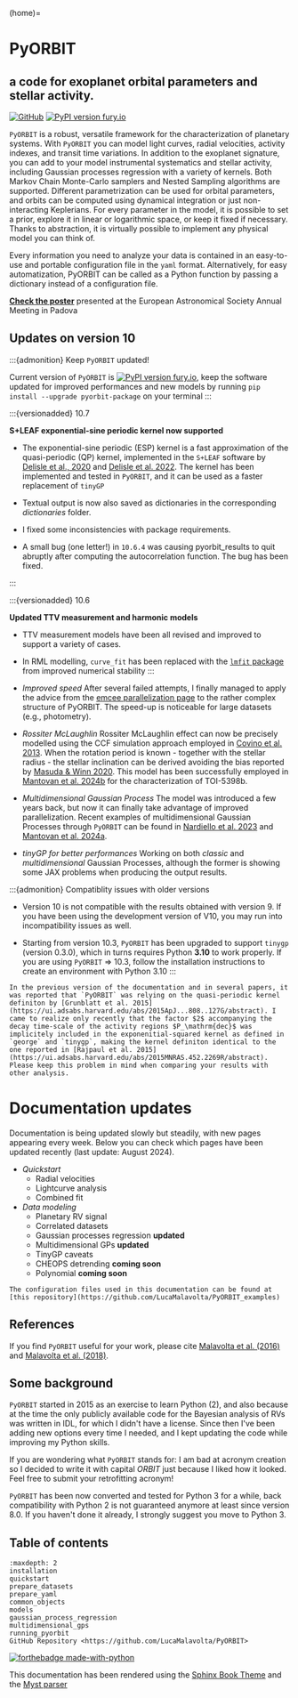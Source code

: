 (home)=

# PyORBIT
## a code for exoplanet orbital parameters and stellar activity.
<!---
## the ultimate tool for exoplanet characterization
--->

[![GitHub][github-badge]][github-link]
[![PyPI version fury.io](https://badge.fury.io/py/pyorbit-package.svg)](https://pypi.python.org/pypi/pyprbot-package/)


``PyORBIT`` is a robust, versatile framework for the characterization of planetary systems.
With ``PyORBIT`` you can model light curves, radial velocities, activity indexes, and transit time variations.
In addition to the exoplanet signature, you can add to your model instrumental systematics and stellar activity,
including Gaussian processes regression with a variety of kernels. Both Markov Chain Monte-Carlo samplers and Nested Sampling algorithms are supported.
Different parametrization can be used for orbital parameters, and orbits can be computed using dynamical integration or just non-interacting Keplerians.
For every parameter in the model, it is possible to set a prior, explore it in linear or logarithmic space,
or keep it fixed if necessary. Thanks to abstraction, it is virtually possible to implement any physical model you can think of.

Every information you need to analyze your data is contained in an easy-to-use and portable configuration file in the ``yaml`` format.
Alternatively, for easy automatization, PyORBIT can be called as a Python function by passing a dictionary instead of a configuration file.


[**Check the poster**](https://k-poster.kuoni-congress.info/eas-2024/poster/bcefa082-f961-4539-a5f8-3b13783b520c) presented at the European Astronomical Society Annual Meeting in Padova

## Updates on version 10


:::{admonition} Keep `PyORBIT` updated!

Current version of `PyORBIT` is [![PyPI version fury.io](https://badge.fury.io/py/pyorbit-package.svg)](https://pypi.python.org/pypi/pyprbot-package/), keep the software updated for improved performances and new models by running `pip install --upgrade pyorbit-package` on your terminal 
:::


:::{versionadded} 10.7

**S+LEAF exponential-sine periodic kernel now supported**

- The exponential-sine periodic (ESP) kernel is a fast approximation of the quasi-periodic (QP) kernel, implemented in the `S+LEAF` software by [Delisle et al., 2020](https://ui.adsabs.harvard.edu/abs/2020A%26A...638A..95D/abstract) and [Delisle et al. 2022](https://ui.adsabs.harvard.edu/abs/2022A%26A...659A.182D/abstract). The kernel has been implemented and tested in `PyORBIT`, and it can be used as a faster replacement of `tinyGP`

- Textual output is now also saved as dictionaries in the corresponding *dictionaries* folder.

- I fixed some inconsistencies with package requirements. 

- A small bug (one letter!) in `10.6.4` was causing pyorbit_results to quit abruptly after computing the autocorrelation function. The bug has been fixed.

:::


:::{versionadded} 10.6

**Updated TTV measurement and harmonic models**

- TTV measurement models have been all revised and improved to support a variety of cases.

- In RML modelling, `curve_fit` has been replaced with the [`lmfit` package](https://lmfit.github.io/lmfit-py/) from improved numerical stability
:::



- *Improved speed*
After several failed attempts, I finally managed to apply the advice from the [emcee parallelization page](https://emcee.readthedocs.io/en/stable/tutorials/parallel/) to the rather complex structure of PyORBIT. The speed-up is noticeable for large datasets (e.g., photometry).

- *Rossiter McLaughlin*
Rossiter McLaughlin effect can now be precisely modelled using the CCF simulation approach employed in [Covino et al. 2013](https://ui.adsabs.harvard.edu/abs/2013A%26A...554A..28C/abstract).
When the rotation period is known - together with the stellar radius - the stellar inclination can be derived avoiding the bias reported by [Masuda & Winn 2020](https://ui.adsabs.harvard.edu/abs/2020AJ....159...81M/abstract).
This model has been successfully employed in [Mantovan et al. 2024b](https://ui.adsabs.harvard.edu/abs/2024A%26A...684L..17M/abstract) for the characterization of TOI-5398b.

- *Multidimensional Gaussian Process*
The model was introduced a few years back, but now it can finally take advantage of improved parallelization.
Recent examples of multidimensional Gaussian Processes through `PyORBIT` can be found in [Nardiello et al. 2023](https://ui.adsabs.harvard.edu/abs/2022A%26A...664A.163N/abstract) and [Mantovan et al. 2024a](https://ui.adsabs.harvard.edu/abs/2024A%26A...682A.129M/abstract).

- *tinyGP for better performances*
Working on both *classic* and _multidimensional_ Gaussian Processes, although the former is showing some JAX problems when producing the output results.

:::{admonition} Compatiblity issues with older versions
- Version 10 is not compatible with the results obtained with version 9.
If you have been using the development version of V10, you may run into incompatibility issues as well.

- Starting from version 10.3, `PyORBIT` has been upgraded to support `tinygp` (version 0.3.0), which in turns requires Python **3.10** to work properly.
If you are using `PyORBIT` \=> 10.3, follow the installation instructions to create an environment with Python 3.10
:::


```{warning}
In the previous version of the documentation and in several papers, it was reported that `PyORBIT` was relying on the quasi-periodic kernel definiton by [Grunblatt et al. 2015](https://ui.adsabs.harvard.edu/abs/2015ApJ...808..127G/abstract). I came to realize only recently that the factor $2$ accompanying the decay time-scale of the activity regions $P_\mathrm{dec}$ was implicitely included in the exponenitial-squared kernel as defined in `george` and `tinygp`, making the kernel definiton identical to the one reported in [Rajpaul et al. 2015](https://ui.adsabs.harvard.edu/abs/2015MNRAS.452.2269R/abstract). Please keep this problem in mind when comparing your results with other analysis.
```

# Documentation updates

Documentation is being updated slowly but steadily, with new pages appearing every week. Below you can check which pages have been updated recently (last update: August 2024).

- *Quickstart*
  + Radial velocities
  + Lightcurve analysis
  + Combined fit
- *Data modeling*
  + Planetary RV signal
  + Correlated datasets
  + Gaussian processes regression **updated**
  + Multidimensional GPs **updated**
  + TinyGP caveats
  + CHEOPS detrending **coming soon**
  + Polynomial **coming soon**

```{tip}
The configuration files used in this documentation can be found at [this repository](https://github.com/LucaMalavolta/PyORBIT_examples)
```


## References

If you find `PyORBIT` useful for your work, please cite [Malavolta et al. (2016)](https://ui.adsabs.harvard.edu//#abs/2016A&A...588A.118M/abstract) and [Malavolta et al. (2018)](https://ui.adsabs.harvard.edu//#abs/2018AJ....155..107M/abstract).

<!---
PyORBIT has been used in the following works
--->


## Some background

``PyORBIT`` started in 2015 as an exercise to learn Python (2), and also because at
the time the only publicly available code for the Bayesian analysis of RVs was
written in IDL, for which I didn't have a license. Since then I've been adding new options every time I needed, and I kept updating the code while improving my Python skills.

If you are wondering what ``PyORBIT`` stands for: I am bad at acronym creation so
I decided to write it with capital _ORBIT_ just because I liked how it looked.
Feel free to submit your retrofitting acronym!

``PyORBIT`` has been now converted and tested for Python 3 for a while, back compatibility with Python 2 is not guaranteed anymore at least since version 8.0. If you haven't done it already, I strongly suggest you move to Python 3.

[github-badge]: https://img.shields.io/badge/GitHub-PyORBIT-blue
[github-link]: https://github.com/LucaMalavolta/PyORBIT


## Table of contents

```{toctree}
:maxdepth: 2
installation
quickstart
prepare_datasets
prepare_yaml
common_objects
models
gaussian_process_regression
multidimensional_gps
running_pyorbit
GitHub Repository <https://github.com/LucaMalavolta/PyORBIT>
```

<!---
```{eval-rst}
.. toctree::
   :maxdepth: 2
   :caption: Contents:

   installation
   prepare_datasets
   prepare_yaml
   api
```
--->

<!---

..
  Following `PEP 8 Style Guide for Python Code <https://www.python.org/dev/peps/pep-0008/>`_  ,
  `PEP 257 Docstring Conventions <https://www.python.org/dev/peps/pep-0257/>`_ and `Google Python Style Guide <http://google.github.io/styleguide/pyguide.html>`_

..
  Indices and tables
  ==================

  * :ref:`genindex`
  * :ref:`modindex`
  * :ref:`search`

--->

[![forthebadge made-with-python](http://ForTheBadge.com/images/badges/made-with-python.svg)](https://www.python.org/)

This documentation has been rendered using the [Sphinx Book Theme](https://sphinx-book-theme.readthedocs.io/) and the [Myst parser](https://myst-parser.readthedocs.io/)
